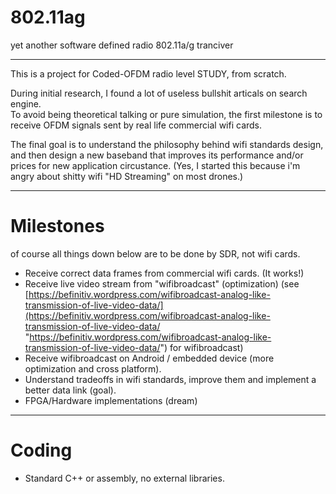 # 802.11ag
yet another software defined radio 802.11a/g tranciver

----------
This is a project for Coded-OFDM radio level STUDY, from scratch.

During initial research, I found a lot of useless bullshit articals on search engine.  
To avoid being theoretical talking or pure simulation, the first milestone is to receive OFDM signals sent by real life commercial wifi cards.

The final goal is to understand the philosophy behind wifi standards design, and then design a new baseband that improves its performance and/or prices for new application circustance.
(Yes, I started this because i'm angry about shitty wifi "HD Streaming" on most drones.) 


----------
# Milestones
of course all things down below are to be done by SDR, not wifi cards.

+ Receive correct data frames from commercial wifi cards. (It works!)
+ Receive live video stream from "wifibroadcast" (optimization)
 (see [https://befinitiv.wordpress.com/wifibroadcast-analog-like-transmission-of-live-video-data/](https://befinitiv.wordpress.com/wifibroadcast-analog-like-transmission-of-live-video-data/ "https://befinitiv.wordpress.com/wifibroadcast-analog-like-transmission-of-live-video-data/") for wifibroadcast)
+ Receive wifibroadcast on Android / embedded device (more optimization and cross platform). 
+ Understand tradeoffs in wifi standards, improve them and implement a better data link (goal).
+ FPGA/Hardware implementations (dream)

----------
# Coding
+ Standard C++ or assembly, no external libraries.